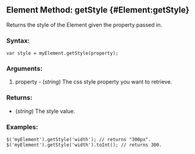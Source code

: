 Element Method: getStyle {#Element:getStyle}
--------------------------------------------

Returns the style of the Element given the property passed in.

### Syntax:

	var style = myElement.getStyle(property);

### Arguments:

1. property - (*string*) The css style property you want to retrieve.

### Returns:

* (*string*) The style value.

### Examples:

	$('myElement').getStyle('width'); // returns "300px".
	$('myElement').getStyle('width').toInt(); // returns 300.
